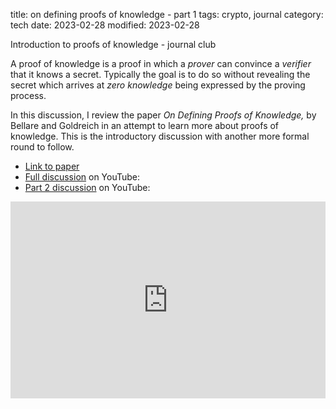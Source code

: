 title: on defining proofs of knowledge - part 1
tags: crypto, journal
category: tech
date: 2023-02-28
modified: 2023-02-28

Introduction to proofs of knowledge - journal club

A proof of knowledge is a proof in which a *prover* can convince a *verifier* that it knows a secret.  Typically the goal is to do so without revealing the secret which arrives at _zero knowledge_ being expressed by the proving process.

In this discussion, I review the paper *On Defining Proofs of Knowledge,* by Bellare and Goldreich in an attempt to learn more about proofs of knowledge.   This is the introductory discussion with another more formal round to follow.

* [Link to paper](https://cseweb.ucsd.edu/~mihir/papers/pok.pdf)
* [Full discussion](https://youtu.be/Mwed2-6TN7M) on YouTube:
* [Part 2 discussion](https://youtu.be/7W9BeJPGkRQ) on YouTube:

<iframe width="100%" height="315" src="https://www.youtube.com/embed/Mwed2-6TN7M" title="YouTube video player" frameborder="0" allow="accelerometer; autoplay; clipboard-write; encrypted-media; gyroscope; picture-in-picture; web-share" allowfullscreen></iframe>

